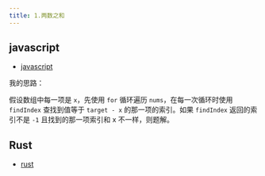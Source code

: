 ```yaml
---
title: 1.两数之和
---
```


## javascript

- [javascript](https://github.com/youngjuning/youngjuning.github.io/blob/main/docs/leetcode/1.两数之和.js)

我的思路：

假设数组中每一项是 `x`，先使用 `for` 循环遍历 `nums`，在每一次循环时使用 `findIndex` 查找到值等于 `target - x` 的那一项的索引。如果 `findIndex` 返回的索引不是 `-1` 且找到的那一项索引和 x 不一样，则题解。

## Rust

- [rust](https://github.com/youngjuning/youngjuning.github.io/blob/main/docs/leetcode/1.两数之和.rs)
